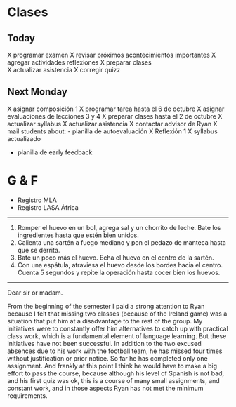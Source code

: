 # Clases

## Today

X programar examen
X revisar próximos acontecimientos importantes
X agregar actividades reflexiones
X preparar clases	
X actualizar asistencia
X corregir quizz


## Next Monday
X asignar composición 1
X programar tarea hasta el 6 de octubre
X asignar evaluaciones de lecciones 3 y 4
X preparar clases hasta el 2 de octubre
X actualizar syllabus
X actualizar asistencia
X contactar advisor de Ryan
X mail students about:
	- planilla de autoevaluación
	X Reflexión 1
	X syllabus actualizado
- planilla de early feedback

# G & F
- Registro MLA
- Registro LASA África


***

1. Romper el huevo en un bol, agrega sal y un chorrito de leche. Bate los ingredientes hasta que estén bien unidos.
2. Calienta una sartén a fuego mediano y pon el pedazo de manteca hasta que se derrita.
3. Bate un poco más el huevo. Echa el huevo en el centro de la sartén.
4. Con una espátula, atraviesa el huevo desde los bordes hacia el centro. Cuenta 5 segundos y repite la operación hasta cocer bien los huevos.

***

Dear sir or madam.

From the beginning of the semester I paid a strong attention to Ryan because I felt that missing two classes (because of the Ireland game) was a situation that put him at a disadvantage to the rest of the group. My initiatives were to constantly offer him alternatives to catch up with practical class work, which is a fundamental element of language learning.   But these initiatives have not been successful. In addition to the two excused absences due to his work with the football team, he has missed four times without justification or prior notice. So far he has completed only one assignment. And frankly at this point I think he would have to make a big effort to pass the course, because although his level of Spanish is not bad, and his first quiz was ok, this is a course of many small assignments, and constant work, and in those aspects Ryan has not met the minimum requirements.